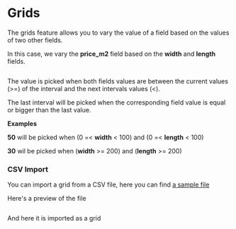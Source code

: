 # Grids

The grids feature allows you to vary the value of a field based on the values of two other fields.  

In this case, we vary the **price_m2** field based on the **width** and **length** fields.

<img srcset="./images/grids.jpg 2x" class="padding border">

The value is picked when both fields values are between the current values (>=) of the interval and the next intervals values (<).

The last interval will be picked when the corresponding field value is equal or bigger than the last value.

**Examples**

**50** will be picked when (0 =< **width** < 100) and (0 =< **length** < 100)

**30** wil be picked when (**width** >= 200) and (**length** >= 200)

### CSV Import

You can import a grid from a CSV file, here you can find [a sample file](/files/sample.csv ':ignore')

Here's a preview of the file

<img srcset="./images/grids-preview.jpg 2x">

And here it is imported as a grid

<img srcset="./images/grids-imported.jpg 2x" class="padding border">
